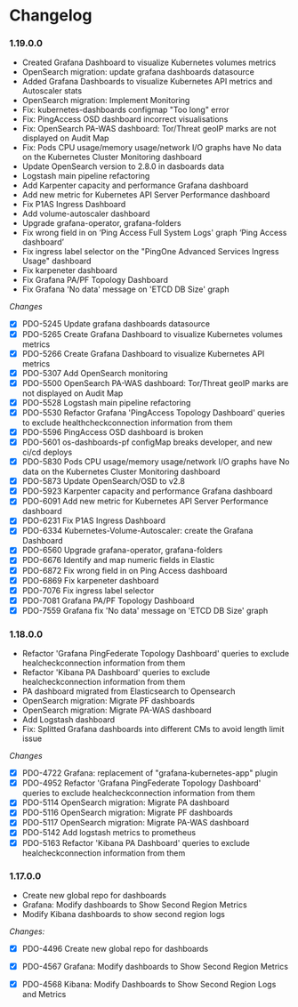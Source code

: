 # Changelog

### 1.19.0.0

- Created Grafana Dashboard to visualize Kubernetes volumes metrics
- OpenSearch migration: update grafana dashboards datasource
- Added Grafana Dashboards to visualize Kubernetes API metrics and Autoscaler stats
- OpenSearch migration: Implement Monitoring
- Fix: kubernetes-dashboards configmap "Too long" error
- Fix: PingAccess OSD dashboard incorrect visualisations
- Fix: OpenSearch PA-WAS dashboard: Tor/Threat geoIP marks are not displayed on Audit Map
- Fix: Pods CPU usage/memory usage/network I/O graphs have No data on the Kubernetes Cluster Monitoring dashboard
- Update OpenSearch version to 2.8.0 in dasboards data
- Logstash main pipeline refactoring
- Add Karpenter capacity and performance Grafana dashboard
- Add new metric for Kubernetes API Server Performance dashboard
- Fix P1AS Ingress Dashboard
- Add volume-autoscaler dashboard
- Upgrade grafana-operator, grafana-folders
- Fix wrong field in on ‘Ping Access Full System Logs' graph ‘Ping Access dashboard’
- Fix ingress label selector on the "PingOne Advanced Services Ingress Usage" dashboard
- Fix karpeneter dashboard
- Fix Grafana PA/PF Topology Dashboard
- Fix Grafana 'No data' message on 'ETCD DB Size' graph

_Changes_

- [X] PDO-5245 Update grafana dashboards datasource
- [X] PDO-5265 Create Grafana Dashboard to visualize Kubernetes volumes metrics
- [X] PDO-5266 Create Grafana Dashboard to visualize Kubernetes API metrics
- [X] PDO-5307 Add OpenSearch monitoring
- [X] PDO-5500 OpenSearch PA-WAS dashboard: Tor/Threat geoIP marks are not displayed on Audit Map
- [X] PDO-5528 Logstash main pipeline refactoring
- [X] PDO-5530 Refactor Grafana 'PingAccess Topology Dashboard' queries to exclude healthcheckconnection information from them
- [X] PDO-5596 PingAccess OSD dashboard is broken
- [X] PDO-5601 os-dashboards-pf configMap breaks developer, and new ci/cd deploys
- [X] PDO-5830 Pods CPU usage/memory usage/network I/O graphs have No data on the Kubernetes Cluster Monitoring dashboard
- [X] PDO-5873 Update OpenSearch/OSD to v2.8
- [X] PDO-5923 Karpenter capacity and performance Grafana dashboard
- [X] PDO-6091 Add new metric for Kubernetes API Server Performance dashboard
- [X] PDO-6231 Fix P1AS Ingress Dashboard
- [X] PDO-6334 Kubernetes-Volume-Autoscaler: create the Grafana Dashboard
- [X] PDO-6560 Upgrade grafana-operator, grafana-folders
- [X] PDO-6676 Identify and map numeric fields in Elastic
- [X] PDO-6872 Fix wrong field in on Ping Access dashboard
- [X] PDO-6869 Fix karpeneter dashboard
- [X] PDO-7076 Fix ingress label selector
- [X] PDO-7081 Grafana PA/PF Topology Dashboard
- [X] PDO-7559 Grafana fix 'No data' message on 'ETCD DB Size' graph

### 1.18.0.0
- Refactor 'Grafana PingFederate Topology Dashboard' queries to exclude healcheckconnection information from them
- Refactor 'Kibana PA Dashboard' queries to exclude healcheckconnection information from them
- PA dashboard migrated from Elasticsearch to Opensearch
- OpenSearch migration: Migrate PF dashboards
- OpenSearch migration: Migrate PA-WAS dashboard
- Add Logstash dashboard
- Fix: Splitted Grafana dashboards into different CMs to avoid length limit issue

_Changes_

- [X] PDO-4722 Grafana: replacement of "grafana-kubernetes-app" plugin
- [X] PDO-4952 Refactor 'Grafana PingFederate Topology Dashboard' queries to exclude healcheckconnection information from them
- [X] PDO-5114 OpenSearch migration: Migrate PA dashboard
- [X] PDO-5116 OpenSearch migration: Migrate PF dashboards
- [X] PDO-5117 OpenSearch migration: Migrate PA-WAS dashboard
- [X] PDO-5142 Add logstash metrics to prometheus
- [X] PDO-5163 Refactor 'Kibana PA Dashboard' queries to exclude healcheckconnection information from them

### 1.17.0.0

- Create new global repo for dashboards
- Grafana: Modify dashboards to Show Second Region Metrics
- Modify Kibana dashboards to show second region logs

_Changes:_

- [X] PDO-4496 Create new global repo for dashboards
- [X] PDO-4567 Grafana: Modify dashboards to Show Second Region Metrics
- [X] PDO-4568 Kibana: Modify Dashboards to Show Second Region Logs and Metrics

